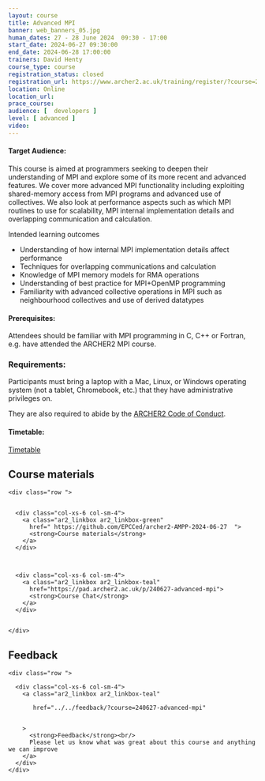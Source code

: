 ```yaml
---
layout: course
title: Advanced MPI
banner: web_banners_05.jpg 
human_dates: 27 - 28 June 2024  09:30 - 17:00  
start_date: 2024-06-27 09:30:00
end_date: 2024-06-28 17:00:00
trainers: David Henty
course_type: course
registration_status: closed
registration_url: https://www.archer2.ac.uk/training/register/?course=240627-advanced-mpi
location: Online
location_url:
prace_course: 
audience: [  developers ]
level: [ advanced ]
video: 
---
```




#### Target Audience:

This course is aimed at programmers seeking to deepen their understanding of MPI and explore some of its more recent and advanced features. We cover more advanced MPI functionality including exploiting shared-memory access from MPI programs and advanced use of collectives. We also look at performance aspects such as which MPI routines to use for scalability, MPI internal implementation details and overlapping communication and calculation.

Intended learning outcomes

-    Understanding of how internal MPI implementation details affect performance
-    Techniques for overlapping communications and calculation
-    Knowledge of MPI memory models for RMA operations
-    Understanding of best practice for MPI+OpenMP programming
-    Familiarity with advanced collective operations in MPI such as neighbourhood collectives and use of derived datatypes


#### Prerequisites:

Attendees should be familiar with MPI programming in C, C++ or Fortran, e.g. have attended the ARCHER2 MPI course.

### Requirements:

Participants must bring a laptop with a Mac, Linux, or Windows operating system (not a tablet, Chromebook, etc.) that they have administrative privileges on.

They are also required to abide by the [ARCHER2  Code of Conduct](../../../about/policies/code-of-conduct.html). 


#### Timetable:

[Timetable](https://github.com/EPCCed/archer2-AMPP-2024-06-27#timetable-all-times-are-in-british-summer-time)

<section id="service">

 


<h2><a name="materials">Course materials</a></h2>



    <div class="row ">	

 		
      <div class="col-xs-6 col-sm-4">
        <a class="ar2_linkbox ar2_linkbox-green" 
          href=" https://github.com/EPCCed/archer2-AMPP-2024-06-27  ">
          <strong>Course materials</strong>         
        </a>
      </div>


  
      <div class="col-xs-6 col-sm-4">
        <a class="ar2_linkbox ar2_linkbox-teal" 
          href="https://pad.archer2.ac.uk/p/240627-advanced-mpi">
          <strong>Course Chat</strong>       
        </a>
      </div>
		

 	</div>
		
		
					


<!--
		
<h2><a name="videos">Videos</a></h2>

<h3>Session 1</h3>

<div>
	<iframe title="Video" width="560" height="315" src="https://www.youtube.com/embed/xxx" frameborder="0" allow="accelerometer; autoplay; encrypted-media; gyroscope; picture-in-picture" allowfullscreen></iframe>
</div>

<h3>Session 2</h3>  

<div>
	<iframe title="Video" width="560" height="315" src="https://www.youtube.com/embed/xxx" frameborder="0" allow="accelerometer; autoplay; encrypted-media; gyroscope; picture-in-picture" allowfullscreen></iframe>
</div>

<h3>Session 3</h3>  

<div>
	<iframe title="Video" width="560" height="315" src="https://www.youtube.com/embed/xxx" frameborder="0" allow="accelerometer; autoplay; encrypted-media; gyroscope; picture-in-picture" allowfullscreen></iframe>
</div>

<h3>Session 4</h3>  

<div>
	<iframe title="Video" width="560" height="315" src="https://www.youtube.com/embed/xxx" frameborder="0" allow="accelerometer; autoplay; encrypted-media; gyroscope; picture-in-picture" allowfullscreen></iframe>
</div>


-->



 
<h2><a name="feedback">Feedback</a></h2>


    <div class="row ">	

      <div class="col-xs-6 col-sm-4">
        <a class="ar2_linkbox ar2_linkbox-teal" 

           href="../../feedback/?course=240627-advanced-mpi" 


		>
          <strong>Feedback</strong><br/>
          Please let us know what was great about this course and anything we can improve
        </a>
      </div>
    </div>
		
		

 
</section>


